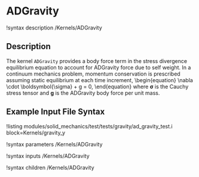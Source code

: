 # ADGravity

!syntax description /Kernels/ADGravity

## Description

The kernel `ADGravity` provides a body force term in the stress divergence equilibrium
equation to account for ADGravity force due to self weight.
In a continuum mechanics problem, momentum conservation is prescribed assuming
static equilibrium at each time increment,
\begin{equation}
\nabla \cdot \boldsymbol{\sigma} + g = 0,
\end{equation}
where $\boldsymbol{\sigma}$ is the Cauchy stress tensor and $\boldsymbol{g}$ is
the ADGravity body force per unit mass.

## Example Input File Syntax

!listing modules/solid_mechanics/test/tests/gravity/ad_gravity_test.i block=Kernels/gravity_y

!syntax parameters /Kernels/ADGravity

!syntax inputs /Kernels/ADGravity

!syntax children /Kernels/ADGravity
